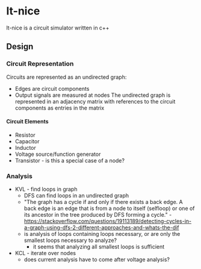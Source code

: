 # lt-nice

lt-nice is a circuit simulator written in c++

## Design

### Circuit Representation
Circuits are represented as an undirected graph:
* Edges are circuit components
* Output signals are measured at nodes
The undirected graph is represented in an adjacency matrix with references to the circuit components as entries in the matrix

#### Circuit Elements
* Resistor
* Capacitor
* Inductor
* Voltage source/function generator
* Transistor - is this a special case of a node?

### Analysis
* KVL - find loops in graph
  * DFS can find loops in an undirected graph
  * "The graph has a cycle if and only if there exists a back edge. A back edge is an edge that is from a node to itself (selfloop) or one of its ancestor in the tree produced by DFS forming a cycle." - https://stackoverflow.com/questions/19113189/detecting-cycles-in-a-graph-using-dfs-2-different-approaches-and-whats-the-dif
  * is analysis of loops containing loops necessary, or are only the smallest loops necessary to analyze?
    * it seems that analyzing all smallest loops is sufficient
* KCL - iterate over nodes
  * does current analysis have to come after voltage analysis? 